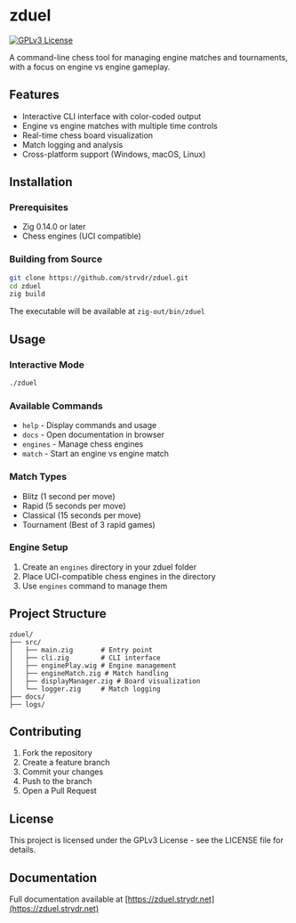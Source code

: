 # zduel

[![GPLv3 License](https://img.shields.io/badge/License-GPL%20v3-yellow.svg)](https://opensource.org/licenses/)

A command-line chess tool for managing engine matches and tournaments, with a focus on engine vs engine gameplay.

## Features

- Interactive CLI interface with color-coded output
- Engine vs engine matches with multiple time controls
- Real-time chess board visualization
- Match logging and analysis
- Cross-platform support (Windows, macOS, Linux)

## Installation

### Prerequisites
- Zig 0.14.0 or later
- Chess engines (UCI compatible)

### Building from Source
```bash
git clone https://github.com/strvdr/zduel.git
cd zduel
zig build
```

The executable will be available at `zig-out/bin/zduel`

## Usage

### Interactive Mode
```bash
./zduel
```

### Available Commands
- `help` - Display commands and usage
- `docs` - Open documentation in browser
- `engines` - Manage chess engines
- `match` - Start an engine vs engine match

### Match Types
- Blitz (1 second per move)
- Rapid (5 seconds per move)  
- Classical (15 seconds per move)
- Tournament (Best of 3 rapid games)

### Engine Setup
1. Create an `engines` directory in your zduel folder
2. Place UCI-compatible chess engines in the directory
3. Use `engines` command to manage them

## Project Structure
```
zduel/
├── src/
│   ├── main.zig       # Entry point
│   ├── cli.zig        # CLI interface
│   ├── enginePlay.wig # Engine management
│   ├── engineMatch.zig # Match handling
│   ├── displayManager.zig # Board visualization
│   └── logger.zig     # Match logging
├── docs/
├── logs/

```

## Contributing

1. Fork the repository
2. Create a feature branch
3. Commit your changes
4. Push to the branch
5. Open a Pull Request

## License

This project is licensed under the GPLv3 License - see the LICENSE file for details.

## Documentation

Full documentation available at [https://zduel.strydr.net](https://zduel.strydr.net)
